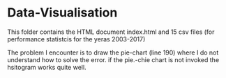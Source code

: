 # Data-Visualisation

This folder contains the HTML document index.html and 15 csv files (for performance statistcis for the yeras 2003-2017)



The problem I encounter is to draw the pie-chart (line 190) where I do not understand how to solve the error. 
if the pie.-chie chart is not invoked the hsitogram works quite well.

